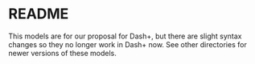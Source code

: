 # README

This models are for our proposal for Dash+, but there are slight syntax changes so they no longer work in Dash+ now.  See other directories for newer versions of these models.